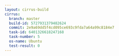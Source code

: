 ```yaml
---
layout: cirrus-build
cirrus:
  branch: master
  build-id: 5727931379482624
  commit: 2e9a69dd5f4cd095ce693c9fda7a64a99c8184e7
  task-id: 6401326618247168
  task-number: 5
  os-name: Ubuntu
  test-result: 0
---
```


